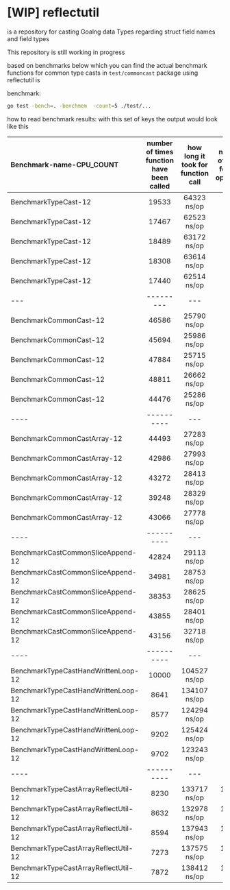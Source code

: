 # [WIP] reflectutil

is a repository for casting Goalng data Types regarding struct field names and field types

This repository is still working in progress

based on benchmarks below which you can find the actual benchmark functions for common type casts in `test/commoncast` package using reflectutil is

benchmark:

```bash
go test -bench=. -benchmem  -count=5 ./test/...
```

how to read benchmark results:
with this set of keys the output would look like this

| Benchmark-name-CPU_COUNT             | number of times function have been called | how long it took for function call | number of bytes for that operation | number of times memory allocation happened |
| :----------------------------------- | :---------------------------------------: | :--------------------------------: | :--------------------------------: | :----------------------------------------: |
| BenchmarkTypeCast-12                 |                   19533                   |            64323 ns/op             |             4832 B/op              |               168 allocs/op                |
| BenchmarkTypeCast-12                 |                   17467                   |            62523 ns/op             |             4832 B/op              |               168 allocs/op                |
| BenchmarkTypeCast-12                 |                   18489                   |            63172 ns/op             |             4832 B/op              |               168 allocs/op                |
| BenchmarkTypeCast-12                 |                   18308                   |            63614 ns/op             |             4832 B/op              |               168 allocs/op                |
| BenchmarkTypeCast-12                 |                   17440                   |            62514 ns/op             |             4832 B/op              |               168 allocs/op                |
| ---                                  |                 ---------                 |                ---                 |                ---                 |                -----------                 |
| BenchmarkCommonCast-12               |                   46586                   |            25790 ns/op             |             1016 B/op              |                14 allocs/op                |
| BenchmarkCommonCast-12               |                   45694                   |            25986 ns/op             |             1016 B/op              |                14 allocs/op                |
| BenchmarkCommonCast-12               |                   47884                   |            25715 ns/op             |             1016 B/op              |                14 allocs/op                |
| BenchmarkCommonCast-12               |                   48811                   |            26662 ns/op             |             1016 B/op              |                14 allocs/op                |
| BenchmarkCommonCast-12               |                   44476                   |            25286 ns/op             |             1016 B/op              |                14 allocs/op                |
| ----                                 |                ----------                 |                ---                 |                ---                 |                -----------                 |
| BenchmarkCommonCastArray-12          |                   44493                   |            27283 ns/op             |             2536 B/op              |                26 allocs/op                |
| BenchmarkCommonCastArray-12          |                   42986                   |            27993 ns/op             |             2536 B/op              |                26 allocs/op                |
| BenchmarkCommonCastArray-12          |                   43272                   |            28413 ns/op             |             2536 B/op              |                26 allocs/op                |
| BenchmarkCommonCastArray-12          |                   39248                   |            28329 ns/op             |             2536 B/op              |                26 allocs/op                |
| BenchmarkCommonCastArray-12          |                   43066                   |            27778 ns/op             |             2536 B/op              |                26 allocs/op                |
| ----                                 |                ----------                 |                ---                 |                ---                 |                -----------                 |
| BenchmarkCastCommonSliceAppend-12    |                   42824                   |            29113 ns/op             |             2696 B/op              |                27 allocs/op                |
| BenchmarkCastCommonSliceAppend-12    |                   34981                   |            28753 ns/op             |             2696 B/op              |                27 allocs/op                |
| BenchmarkCastCommonSliceAppend-12    |                   38353                   |            28625 ns/op             |             2696 B/op              |                27 allocs/op                |
| BenchmarkCastCommonSliceAppend-12    |                   43855                   |            28401 ns/op             |             2696 B/op              |                27 allocs/op                |
| BenchmarkCastCommonSliceAppend-12    |                   43156                   |            32718 ns/op             |             2696 B/op              |                27 allocs/op                |
| ----                                 |                ----------                 |                ---                 |                ---                 |                -----------                 |
| BenchmarkTypeCastHandWrittenLoop-12  |                   10000                   |            104527 ns/op            |             9848 B/op              |               332 allocs/op                |
| BenchmarkTypeCastHandWrittenLoop-12  |                   8641                    |            134107 ns/op            |             9848 B/op              |               332 allocs/op                |
| BenchmarkTypeCastHandWrittenLoop-12  |                   8577                    |            124294 ns/op            |             9848 B/op              |               332 allocs/op                |
| BenchmarkTypeCastHandWrittenLoop-12  |                   9202                    |            125424 ns/op            |             9848 B/op              |               332 allocs/op                |
| BenchmarkTypeCastHandWrittenLoop-12  |                   9702                    |            123243 ns/op            |             9848 B/op              |               332 allocs/op                |
| ----                                 |                ----------                 |                ---                 |                ---                 |                -----------                 |
| BenchmarkTypeCastArrayReflectUtil-12 |                   8230                    |            133717 ns/op            |             10544 B/op             |               361 allocs/op                |
| BenchmarkTypeCastArrayReflectUtil-12 |                   8632                    |            132978 ns/op            |             10544 B/op             |               361 allocs/op                |
| BenchmarkTypeCastArrayReflectUtil-12 |                   8594                    |            137943 ns/op            |             10544 B/op             |               361 allocs/op                |
| BenchmarkTypeCastArrayReflectUtil-12 |                   7273                    |            137575 ns/op            |             10544 B/op             |               361 allocs/op                |
| BenchmarkTypeCastArrayReflectUtil-12 |                   7872                    |            138412 ns/op            |             10544 B/op             |               361 allocs/op                |
